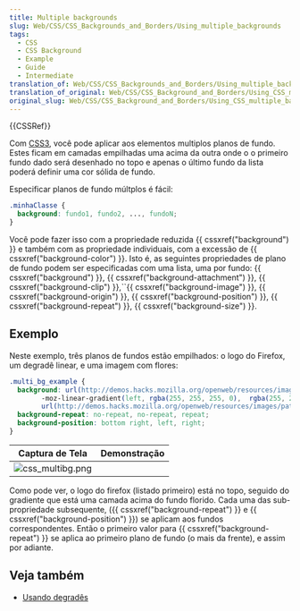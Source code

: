 ```yaml
---
title: Multiple backgrounds
slug: Web/CSS/CSS_Backgrounds_and_Borders/Using_multiple_backgrounds
tags:
  - CSS
  - CSS Background
  - Example
  - Guide
  - Intermediate
translation_of: Web/CSS/CSS_Backgrounds_and_Borders/Using_multiple_backgrounds
translation_of_original: Web/CSS/CSS_Background_and_Borders/Using_CSS_multiple_backgrounds
original_slug: Web/CSS/CSS_Background_and_Borders/Using_CSS_multiple_backgrounds
---
```

{{CSSRef}}

Com [CSS3](/en/CSS/CSS3 "CSS3"), você pode aplicar aos elementos multiplos planos de fundo. Estes ficam em camadas empilhadas uma acima da outra onde o o primeiro fundo dado será desenhado no topo e apenas o último fundo da lista poderá definir uma cor sólida de fundo.

Especificar planos de fundo múltplos é fácil:

```css
.minhaClasse {
  background: fundo1, fundo2, ..., fundoN;
}
```

Você pode fazer isso com a propriedade reduzida {{ cssxref("background") }} e também com as propriedade individuais, com a excessão de {{ cssxref("background-color") }}. Isto é, as seguintes propriedades de plano de fundo podem ser especificadas com uma lista, uma por fundo: {{ cssxref("background") }}, {{ cssxref("background-attachment") }}, {{ cssxref("background-clip") }},``{{ cssxref("background-image") }}, {{ cssxref("background-origin") }}, {{ cssxref("background-position") }}, {{ cssxref("background-repeat") }}, {{ cssxref("background-size") }}.

## Exemplo

Neste exemplo, três planos de fundos estão empilhados: o logo do Firefox, um degradê linear, e uma imagem com flores:

```css
.multi_bg_example {
  background: url(http://demos.hacks.mozilla.org/openweb/resources/images/logos/firefox-48.png),
        -moz-linear-gradient(left, rgba(255, 255, 255, 0),  rgba(255, 255, 255, 1)),
        url(http://demos.hacks.mozilla.org/openweb/resources/images/patterns/flowers-pattern.jpg);
  background-repeat: no-repeat, no-repeat, repeat;
  background-position: bottom right, left, right;
}
```

| Captura de Tela                                            | Demonstração |
| ---------------------------------------------------------- | ------------ |
| ![css_multibg.png](/@api/deki/files/4028/=css_multibg.png) |              |

Como pode ver, o logo do firefox (listado primeiro) está no topo, seguido do gradiente que está uma camada acima do fundo florido. Cada uma das sub-propriedade subsequente, ({{ cssxref("background-repeat") }} e {{ cssxref("background-position") }}) se aplicam aos fundos correspondentes. Então o primeiro valor para {{ cssxref("background-repeat") }} se aplica ao primeiro plano de fundo (o mais da frente), e assim por adiante.

## Veja também

- [Usando degradês](/en/CSS/Using_CSS_gradients "en/Using gradients")
